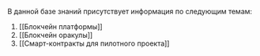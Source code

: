 В данной базе знаний присутствует информация по следующим темам:
1. [[Блокчейн платформы]]
2. [[Блокчейн оракулы]]
3. [[Смарт-контракты для пилотного проекта]]